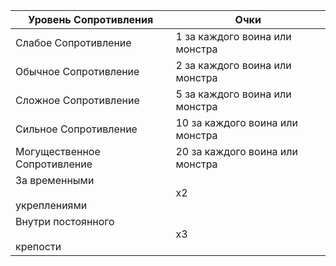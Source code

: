 
| Уровень Сопротивления | Очки |
| ---- | ---- |
| Слабое Сопротивление | 1 за каждого воина или монстра |
| Обычное Сопротивление | 2 за каждого воина или монстра |
| Сложное Сопротивление | 5 за каждого воина или монстра |
| Сильное Сопротивление | 10 за каждого воина или монстра |
| Могущественное Сопротивление | 20 за каждого воина или монстра |
| За временными<br><br>укреплениями | x2 |
| Внутри постоянного<br><br>крепости | x3 |
